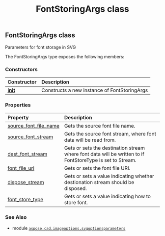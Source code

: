 ﻿---
title: FontStoringArgs class
second_title: Aspose.CAD for Python via .NET API References
description: 
type: docs
weight: 10
url: /aspose.cad.imageoptions.svgoptionsparameters/fontstoringargs/
is_root: false
---

## FontStoringArgs class

Parameters for font storage in SVG



The FontStoringArgs type exposes the following members:

### Constructors
| Constructor | Description |
| :- | :- |
| [__init__](/cad/python-net/aspose.cad.imageoptions.svgoptionsparameters/fontstoringargs/__init__/#) | Constructs a new instance of FontStoringArgs |


### Properties
| Property | Description |
| :- | :- |
| [source_font_file_name](/cad/python-net/aspose.cad.imageoptions.svgoptionsparameters/fontstoringargs/source_font_file_name) | Gets the source font file name. |
| [source_font_stream](/cad/python-net/aspose.cad.imageoptions.svgoptionsparameters/fontstoringargs/source_font_stream) | Gets the source font stream, where font data will be read from. |
| [dest_font_stream](/cad/python-net/aspose.cad.imageoptions.svgoptionsparameters/fontstoringargs/dest_font_stream) | Gets or sets the destination stream where font data will be written to if FontStoreType is set to Stream. |
| [font_file_uri](/cad/python-net/aspose.cad.imageoptions.svgoptionsparameters/fontstoringargs/font_file_uri) | Gets or sets the font file URI. |
| [dispose_stream](/cad/python-net/aspose.cad.imageoptions.svgoptionsparameters/fontstoringargs/dispose_stream) | Gets or sets a value indicating whether destionation stream should be disposed. |
| [font_store_type](/cad/python-net/aspose.cad.imageoptions.svgoptionsparameters/fontstoringargs/font_store_type) | Gets or sets a value indicating how to store font. |



### See Also
* module [`aspose.cad.imageoptions.svgoptionsparameters`](..)
